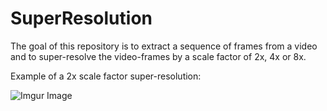 # SuperResolution

The goal of this repository is to extract a sequence of frames from a video and to super-resolve the video-frames by a scale factor of 2x, 4x or 8x.

Example of a 2x scale factor super-resolution:


![Imgur Image](https://i.imgur.com/whiIT17.png)
